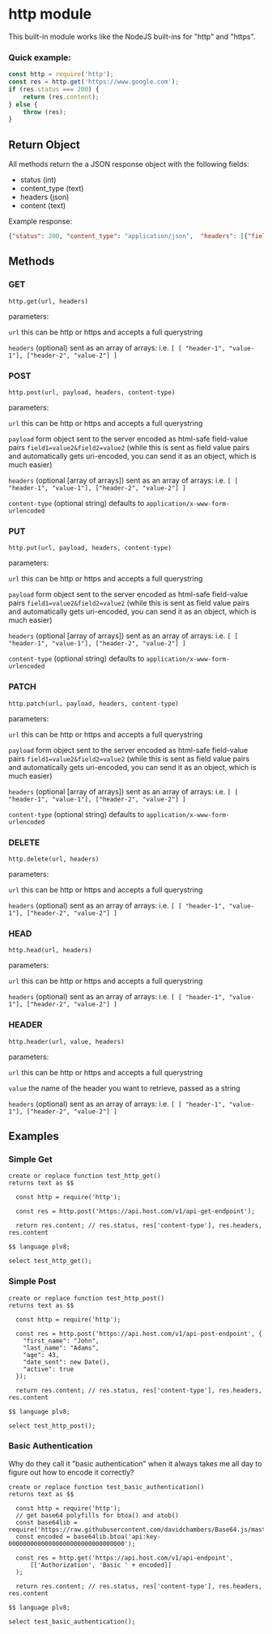 # http module
This built-in module works like the NodeJS built-ins for "http" and "https".
### Quick example:
```js
const http = require('http');
const res = http.get('https://www.google.com');
if (res.status === 200) {
	return (res.content);
} else {
	throw (res);
}
```

## Return Object
All methods return the a JSON response object with the following fields:

- status (int)
- content_type (text)
- headers (json)
- content (text)

Example response:

```json
{"status": 200, "content_type": "application/json",  "headers": [{"field": "Access-Control-Allow-Credentials", "value": "true"},{"field": "Date","value": "Sun, 18 Apr 2021 00:54:14 GMT"}], "content": "text-result-here"}

```

## Methods
### GET
```
http.get(url, headers)
```
parameters:

`url` this can be http or https and accepts a full querystring

`headers` (optional) sent as an array of arrays: i.e. `[ [ "header-1", "value-1"], ["header-2", "value-2"] ]`

### POST
```
http.post(url, payload, headers, content-type)
```
parameters:

`url` this can be http or https and accepts a full querystring

`payload` form object sent to the server encoded as html-safe field-value pairs `field1=value2&field2=value2` (while this is sent as field value pairs and automatically gets uri-encoded, you can send it as an object, which is much easier)

`headers` (optional [array of arrays]) sent as an array of arrays: i.e. `[ [ "header-1", "value-1"], ["header-2", "value-2"] ]`

`content-type` (optional string) defaults to `application/x-www-form-urlencoded`

### PUT
```
http.put(url, payload, headers, content-type)
```
parameters:

`url` this can be http or https and accepts a full querystring

`payload` form object sent to the server encoded as html-safe field-value pairs `field1=value2&field2=value2` (while this is sent as field value pairs and automatically gets uri-encoded, you can send it as an object, which is much easier)

`headers` (optional [array of arrays]) sent as an array of arrays: i.e. `[ [ "header-1", "value-1"], ["header-2", "value-2"] ]`

`content-type` (optional string) defaults to `application/x-www-form-urlencoded`

### PATCH
```
http.patch(url, payload, headers, content-type)
```
parameters:

`url` this can be http or https and accepts a full querystring

`payload` form object sent to the server encoded as html-safe field-value pairs `field1=value2&field2=value2` (while this is sent as field value pairs and automatically gets uri-encoded, you can send it as an object, which is much easier)

`headers` (optional [array of arrays]) sent as an array of arrays: i.e. `[ [ "header-1", "value-1"], ["header-2", "value-2"] ]`

`content-type` (optional string) defaults to `application/x-www-form-urlencoded`

### DELETE
```
http.delete(url, headers)
```
parameters:

`url` this can be http or https and accepts a full querystring

`headers` (optional) sent as an array of arrays: i.e. `[ [ "header-1", "value-1"], ["header-2", "value-2"] ]`


### HEAD
```
http.head(url, headers)
```
parameters:

`url` this can be http or https and accepts a full querystring

`headers` (optional) sent as an array of arrays: i.e. `[ [ "header-1", "value-1"], ["header-2", "value-2"] ]`

### HEADER
```
http.header(url, value, headers)
```
parameters:

`url` this can be http or https and accepts a full querystring

`value` the name of the header you want to retrieve, passed as a string

`headers` (optional) sent as an array of arrays: i.e. `[ [ "header-1", "value-1"], ["header-2", "value-2"] ]`

## Examples

### Simple Get
```
create or replace function test_http_get()
returns text as $$

  const http = require('http');
  
  const res = http.post('https://api.host.com/v1/api-get-endpoint');

  return res.content; // res.status, res['content-type'], res.headers, res.content

$$ language plv8;

select test_http_get();

```

### Simple Post
```
create or replace function test_http_post()
returns text as $$

  const http = require('http');
  
  const res = http.post('https://api.host.com/v1/api-post-endpoint', {
  	"first_name": "John",
  	"last_name": "Adams",
  	"age": 43,
  	"date_sent": new Date(),
  	"active": true
  });

  return res.content; // res.status, res['content-type'], res.headers, res.content

$$ language plv8;

select test_http_post();

```
### Basic Authentication
Why do they call it "basic authentication" when it always takes me all day to figure out how to encode it correctly?

```
create or replace function test_basic_authentication()
returns text as $$

  const http = require('http');
  // get base64 polyfills for btoa() and atob()
  const base64lib = require('https://raw.githubusercontent.com/davidchambers/Base64.js/master/base64.js');
  const encoded = base64lib.btoa('api:key-00000000000000000000000000000000');
  
  const res = http.get('https://api.host.com/v1/api-endpoint',
      [['Authorization', 'Basic ' + encoded]]
  );

  return res.content; // res.status, res['content-type'], res.headers, res.content

$$ language plv8;

select test_basic_authentication();
```
